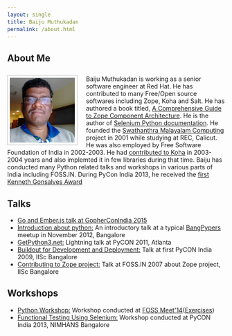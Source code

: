 ```yaml
---
layout: single
title: Baiju Muthukadan
permalink: /about.html
---
```


## About Me

<p style="padding-top: 10px">
<img width="150px" style="float: left; margin-right: 20px; border: 1px solid #c0c0c0; padding: 5px;" src="/assets/images/dallas_fall2014.jpg" />
Baiju Muthukadan is working as a senior software engineer at Red Hat.  He
has contributed to many Free/Open source softwares including Zope,
Koha and Salt.  He has authored a book titled, <a
href="http://muthukadan.net/docs/zca.html">A Comprehensive Guide to
Zope Component Architecture</a>.  He is the author of <a
href="https://selenium-python.readthedocs.io">Selenium Python
documentation</a>.
He founded the <a href="http://smc.org.in/">Swathanthra Malayalam
Computing</a> project in 2001 while studying at REC, Calicut.  He was
also employed by Free Software Foundation of India in 2002-2003.  He
had <a href="http://koha-community.org/about/history/">contributed to
Koha</a> in 2003-2004 years and also implemted it in few libraries
during that time.  Baiju has conducted many Python related talks and
workshops in various parts of India including FOSS.IN.
During PyCon India 2013, he received the
<a href="https://in.pycon.org/2013/blog/baijum-first-kenneth-gonsalves-award-recipient/">
first Kenneth Gonsalves Award</a>

</p>

## Talks

<ul class="posts">
  <li><a href="http://muthukadan.net/golang/emberjs/gopherconindia-2015-talk/">Go and Ember.js talk at GopherConIndia 2015</a></li>
  <li><a href="http://www.youtube.com/watch?v=lING02S6AAc">Introduction about python:</a> An introductory talk at a typical 
  <a href="http://bangalore.python.org.in/">BangPypers</a> meetup in November 2012, Bangalore</li>
  <li><a href="http://www.youtube.com/watch?v=UEMjz5A_M5o">GetPython3.net:</a> Lightning talk at PyCON 2011, Atlanta</li>
  <li><a href="http://in.pycon.org/2009/talkfull/21/">Buildout for Development and Deployment:</a> Talk at first PyCON India 2009, IISc
  Bangalore</li>
  <li><a href="https://web.archive.org/web/20071219141919/http://foss.in/2007/register/slides/Contributing_to_Zope_project_432.pdf">Contributing to Zope project:</a> Talk at FOSS.IN
  2007 about Zope project, IISc Bangalore</li>
</ul>

## Workshops

<ul class="posts">
  <li><a href="http://muthukadan.net/presentation/python_workshop/fossmeet14.pdf">Python Workshop:</a> Workshop conducted at
  <a href="http://fossmeet.in/2014/">FOSS Meet'14</a>(<a href="http://muthukadan.net/presentation/python_workshop/fossmeet14-exercises.pdf">Exercises</a>)</li>
  <li><a href="http://in.pycon.org/funnel/2013/5-functional-testing-using-selenium">Functional Testing Using Selenium:</a> Workshop
  conducted at PyCON India 2013, NIMHANS Bangalore</a></li>
</ul>
